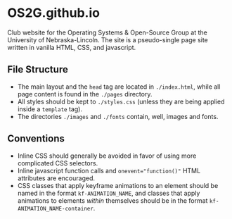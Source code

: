 # OS2G.github.io

Club website for the Operating Systems & Open-Source Group at the University of
Nebraska-Lincoln.  The site is a pseudo-single page site written in vanilla
HTML, CSS, and javascript.

## File Structure

- The main layout and the `head` tag are located in `./index.html`, while all
  page content is found in the `./pages` directory.
- All styles should be kept to `./styles.css` (unless they are being applied
  inside a `template` tag).
- The directories `./images` and `./fonts` contain, well, images and fonts.

## Conventions

- Inline CSS should generally be avoided in favor of using more complicated CSS
  selectors.
- Inline javascript function calls and `onevent="function()"` HTML attributes
  are encouraged.
- CSS classes that apply keyframe animations to an element should be named in
  the format `kf-ANIMATION_NAME`, and classes that apply animations to elements
  *within* themselves should be in the format `kf-ANIMATION_NAME-container`.

